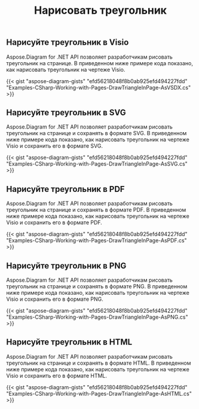 ﻿---
title: Нарисовать треугольник
type: docs
weight: 60
url: /ru/net/drawing/draw-triangle
description: В этом разделе объясняется, как нарисовать треугольник на странице visio с помощью Aspose.Diagram. Поддержка использования C# для рисования треугольника и сохранения в форматах pdf, svg, html, image, xps и других форматах.
---
## **Нарисуйте треугольник в Visio**
Aspose.Diagram for .NET API позволяет разработчикам рисовать треугольник на странице. В приведенном ниже примере кода показано, как нарисовать треугольник на чертеже Visio.

{{< gist "aspose-diagram-gists" "efd56218048f8b0ab925efd494227fdd" "Examples-CSharp-Working-with-Pages-DrawTriangleInPage-AsVSDX.cs" >}}

## **Нарисуйте треугольник в SVG**
Aspose.Diagram for .NET API позволяет разработчикам рисовать треугольник на странице и сохранять в формате SVG. В приведенном ниже примере кода показано, как нарисовать треугольник на чертеже Visio и сохранить его в формате SVG.

{{< gist "aspose-diagram-gists" "efd56218048f8b0ab925efd494227fdd" "Examples-CSharp-Working-with-Pages-DrawTriangleInPage-AsSVG.cs" >}}

## **Нарисуйте треугольник в PDF**
Aspose.Diagram for .NET API позволяет разработчикам рисовать треугольник на странице и сохранять в формате PDF. В приведенном ниже примере кода показано, как нарисовать треугольник на чертеже Visio и сохранить его в формате PDF.

{{< gist "aspose-diagram-gists" "efd56218048f8b0ab925efd494227fdd" "Examples-CSharp-Working-with-Pages-DrawTriangleInPage-AsPDF.cs" >}}

## **Нарисуйте треугольник в PNG**
Aspose.Diagram for .NET API позволяет разработчикам рисовать треугольник на странице и сохранять в формате PNG. В приведенном ниже примере кода показано, как нарисовать треугольник на чертеже Visio и сохранить его в формате PNG.

{{< gist "aspose-diagram-gists" "efd56218048f8b0ab925efd494227fdd" "Examples-CSharp-Working-with-Pages-DrawTriangleInPage-AsPNG.cs" >}}

## **Нарисуйте треугольник в HTML**
Aspose.Diagram for .NET API позволяет разработчикам рисовать треугольник на странице и сохранять в формате HTML. В приведенном ниже примере кода показано, как нарисовать треугольник на чертеже Visio и сохранить его в формате HTML.

{{< gist "aspose-diagram-gists" "efd56218048f8b0ab925efd494227fdd" "Examples-CSharp-Working-with-Pages-DrawTriangleInPage-AsHTML.cs" >}}
